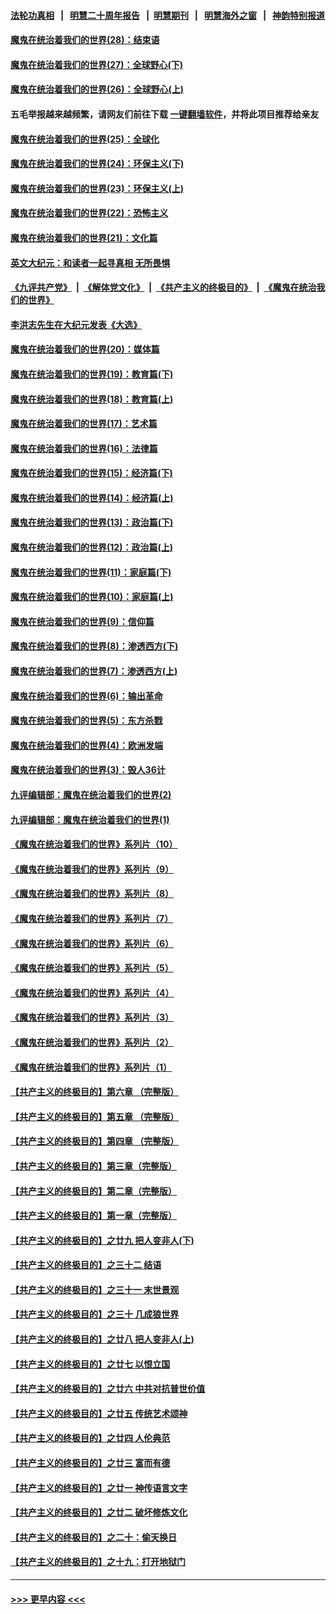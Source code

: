 #### [法轮功真相](https://github.com/gfw-breaker/truth/blob/master/README.md?t=0) &nbsp;&nbsp;|&nbsp;&nbsp; [明慧二十周年报告](https://github.com/gfw-breaker/mh-reports/blob/master/README.md?t=0) &nbsp;&nbsp;|&nbsp;&nbsp;[明慧期刊](https://github.com/gfw-breaker/mh-qikan) &nbsp;&nbsp;|&nbsp;&nbsp; [明慧海外之窗](https://github.com/gfw-breaker/mh-news/blob/master/README.md?t=0) &nbsp;&nbsp;|&nbsp;&nbsp; [神韵特别报道](https://github.com/gfw-breaker/mh-news/blob/master/shenyun.md?t=0)
#### [魔鬼在统治着我们的世界(28)：结束语](../pages/nsc422/n10936246.md?t=06101252) 
#### [魔鬼在统治着我们的世界(27)：全球野心(下)](../pages/nsc422/n10928319.md?t=06101252) 
#### [魔鬼在统治着我们的世界(26)：全球野心(上)](../pages/nsc422/n10900318.md?t=06101252) 
#### 五毛举报越来越频繁，请网友们前往下载 [一键翻墙软件](https://github.com/gfw-breaker/ssr-accounts)，并将此项目推荐给亲友
#### [魔鬼在统治着我们的世界(25)：全球化](../pages/nsc422/n10788205.md?t=06101252) 
#### [魔鬼在统治着我们的世界(24)：环保主义(下)](../pages/nsc422/n10695307.md?t=06101252) 
#### [魔鬼在统治着我们的世界(23)：环保主义(上)](../pages/nsc422/n10688613.md?t=06101252) 
#### [魔鬼在统治着我们的世界(22)：恐怖主义](../pages/nsc422/n10614727.md?t=06101252) 
#### [魔鬼在统治着我们的世界(21)：文化篇](../pages/nsc422/n10597706.md?t=06101252) 
#### [英文大纪元：和读者一起寻真相 无所畏惧](../pages/nsc422/n12542027.md?t=06101252) 
#### [《九评共产党》](https://github.com/begood0513/9ping.md/blob/master/README.md) &nbsp;|&nbsp; [《解体党文化》](../../../../jtdwh.md/blob/master/README.md)  &nbsp;|&nbsp; [《共产主义的终极目的》](../../../../gczydzjmd.md/blob/master/README.md) &nbsp;|&nbsp; [《魔鬼在统治我们的世界》](../../../../mgztzwmdsj.md/blob/master/README.md) 
#### [李洪志先生在大纪元发表《大选》](../pages/nsc422/n12534746.md?t=06101252) 
#### [魔鬼在统治着我们的世界(20)：媒体篇](../pages/nsc422/n10586579.md?t=06101252) 
#### [魔鬼在统治着我们的世界(19)：教育篇(下)](../pages/nsc422/n10564808.md?t=06101252) 
#### [魔鬼在统治着我们的世界(18)：教育篇(上)](../pages/nsc422/n10526970.md?t=06101252) 
#### [魔鬼在统治着我们的世界(17)：艺术篇](../pages/nsc422/n10499093.md?t=06101252) 
#### [魔鬼在统治着我们的世界(16)：法律篇](../pages/nsc422/n10485969.md?t=06101252) 
#### [魔鬼在统治着我们的世界(15)：经济篇(下)](../pages/nsc422/n10469975.md?t=06101252) 
#### [魔鬼在统治着我们的世界(14)：经济篇(上)](../pages/nsc422/n10457370.md?t=06101252) 
#### [魔鬼在统治着我们的世界(13)：政治篇(下)](../pages/nsc422/n10448270.md?t=06101252) 
#### [魔鬼在统治着我们的世界(12)：政治篇(上)](../pages/nsc422/n10444576.md?t=06101252) 
#### [魔鬼在统治着我们的世界(11)：家庭篇(下)](../pages/nsc422/n10440961.md?t=06101252) 
#### [魔鬼在统治着我们的世界(10)：家庭篇(上)](../pages/nsc422/n10435448.md?t=06101252) 
#### [魔鬼在统治着我们的世界(9)：信仰篇](../pages/nsc422/n10432159.md?t=06101252) 
#### [魔鬼在统治着我们的世界(8)：渗透西方(下)](../pages/nsc422/n10429603.md?t=06101252) 
#### [魔鬼在统治着我们的世界(7)：渗透西方(上)](../pages/nsc422/n10426013.md?t=06101252) 
#### [魔鬼在统治着我们的世界(6)：输出革命](../pages/nsc422/n10421536.md?t=06101252) 
#### [魔鬼在统治着我们的世界(5)：东方杀戮](../pages/nsc422/n10417707.md?t=06101252) 
#### [魔鬼在统治着我们的世界(4)：欧洲发端](../pages/nsc422/n10414890.md?t=06101252) 
#### [魔鬼在统治着我们的世界(3)：毁人36计](../pages/nsc422/n10411583.md?t=06101252) 
#### [九评编辑部：魔鬼在统治着我们的世界(2)](../pages/nsc422/n10410036.md?t=06101252) 
#### [九评编辑部：魔鬼在统治着我们的世界(1)](../pages/nsc422/n10406825.md?t=06101252) 
#### [《魔鬼在统治着我们的世界》系列片（10）](../pages/nsc422/n12292670.md?t=06101252) 
#### [《魔鬼在统治着我们的世界》系列片（9）](../pages/nsc422/n12290859.md?t=06101252) 
#### [《魔鬼在统治着我们的世界》系列片（8）](../pages/nsc422/n12287445.md?t=06101252) 
#### [《魔鬼在统治着我们的世界》系列片（7）](../pages/nsc422/n12283425.md?t=06101252) 
#### [《魔鬼在统治着我们的世界》系列片（6）](../pages/nsc422/n12282314.md?t=06101252) 
#### [《魔鬼在统治着我们的世界》系列片（5）](../pages/nsc422/n12281419.md?t=06101252) 
#### [《魔鬼在统治着我们的世界》系列片（4）](../pages/nsc422/n12274024.md?t=06101252) 
#### [《魔鬼在统治着我们的世界》系列片（3）](../pages/nsc422/n12271322.md?t=06101252) 
#### [《魔鬼在统治着我们的世界》系列片（2）](../pages/nsc422/n12269049.md?t=06101252) 
#### [《魔鬼在统治着我们的世界》系列片（1）](../pages/nsc422/n12267575.md?t=06101252) 
#### [【共产主义的终极目的】第六章 （完整版）](../pages/nsc422/n11428913.md?t=06101252) 
#### [【共产主义的终极目的】第五章 （完整版）](../pages/nsc422/n11428912.md?t=06101252) 
#### [【共产主义的终极目的】第四章 （完整版）](../pages/nsc422/n11428907.md?t=06101252) 
#### [【共产主义的终极目的】第三章（完整版）](../pages/nsc422/n11428848.md?t=06101252) 
#### [【共产主义的终极目的】第二章（完整版）](../pages/nsc422/n11428831.md?t=06101252) 
#### [【共产主义的终极目的】第一章（完整版）](../pages/nsc422/n11417651.md?t=06101252) 
#### [【共产主义的终极目的】之廿九 把人变非人(下)](../pages/nsc422/n11344140.md?t=06101252) 
#### [【共产主义的终极目的】之三十二 结语](../pages/nsc422/n11360535.md?t=06101252) 
#### [【共产主义的终极目的】之三十一 末世景观](../pages/nsc422/n11351129.md?t=06101252) 
#### [【共产主义的终极目的】之三十 几成狼世界](../pages/nsc422/n11348280.md?t=06101252) 
#### [【共产主义的终极目的】之廿八 把人变非人(上)](../pages/nsc422/n11340492.md?t=06101252) 
#### [【共产主义的终极目的】之廿七 以恨立国](../pages/nsc422/n11336944.md?t=06101252) 
#### [【共产主义的终极目的】之廿六 中共对抗普世价值](../pages/nsc422/n11324785.md?t=06101252) 
#### [【共产主义的终极目的】之廿五 传统艺术颂神](../pages/nsc422/n11296396.md?t=06101252) 
#### [【共产主义的终极目的】之廿四 人伦典范](../pages/nsc422/n11296397.md?t=06101252) 
#### [【共产主义的终极目的】之廿三 富而有德](../pages/nsc422/n11283598.md?t=06101252) 
#### [【共产主义的终极目的】之廿一 神传语言文字](../pages/nsc422/n11263265.md?t=06101252) 
#### [【共产主义的终极目的】之廿二 破坏修炼文化](../pages/nsc422/n11245728.md?t=06101252) 
#### [【共产主义的终极目的】之二十：偷天换日](../pages/nsc422/n11238846.md?t=06101252) 
#### [【共产主义的终极目的】之十九：打开地狱门](../pages/nsc422/n11206376.md?t=06101252) 

----
#### [ >>> 更早内容 <<< ](../indexes/nsc422-earlier.md)
